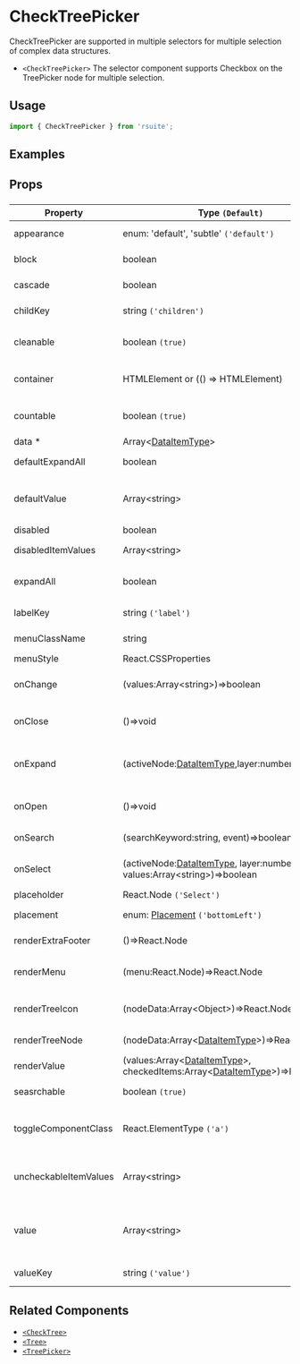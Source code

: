 # CheckTreePicker

CheckTreePicker are supported in multiple selectors for multiple selection of complex data structures.

- `<CheckTreePicker>` The selector component supports Checkbox on the TreePicker node for multiple selection.

## Usage

```js
import { CheckTreePicker } from 'rsuite';
```

## Examples

<!--{demo}-->

## Props

### <CheckTreePicker>

| Property              | Type `(Default)`                                                                                           | Description                                                 |
| --------------------- | ---------------------------------------------------------------------------------------------------------- | ----------------------------------------------------------- |
| appearance            | enum: 'default', 'subtle' `('default')`                                                                    | Set picker appearence                                       |
| block                 | boolean                                                                                                    | Blocking an entire row                                      |
| cascade               | boolean                                                                                                    | whether cascade select                                      |
| childKey              | string `('children')`                                                                                      | set children key in data                                    |
| cleanable             | boolean `(true)`                                                                                           | whether the selected value can be cleared                   |
| container             | HTMLElement or (() => HTMLElement)                                                                         | Sets the rendering container                                |
| countable             | boolean `(true)`                                                                                           | whether display counts of checkItems                        |
| data \*               | Array&lt;[DataItemType](#types)&gt;                                                                        | tree data                                                   |
| defaultExpandAll      | boolean                                                                                                    | expand all tree node                                        |
| defaultValue          | Array&lt;string&gt;                                                                                        | (UnControlled) default values of the selected tree node     |
| disabled              | boolean                                                                                                    | whether disabled                                            |
| disabledItemValues    | Array&lt;string&gt;                                                                                        | values of disabled tree node                                |
| expandAll             | boolean                                                                                                    | Expand or unExpand all nodes(Controlled)                    |
| labelKey              | string `('label')`                                                                                         | set label key in data                                       |
| menuClassName         | string                                                                                                     | className for Menu                                          |
| menuStyle             | React.CSSProperties                                                                                        | style for Menu                                              |
| onChange              | (values:Array&lt;string&gt;)=>boolean                                                                      | callback fired when value change                            |
| onClose               | ()=>void                                                                                                   | callback fired when close component                         |
| onExpand              | (activeNode:[DataItemType](#types),layer:number)=>boolean                                                  | callback fired when tree node expand state changed          |
| onOpen                | ()=>void                                                                                                   | callback fired when open component                          |
| onSearch              | (searchKeyword:string, event)=>boolean                                                                     | callback fired when search                                  |
| onSelect              | (activeNode:[DataItemType](#types), layer:number, values:Array&lt;string&gt;)=>boolean                     | callback fired when tree node is selected                   |
| placeholder           | React.Node `('Select')`                                                                                    |                                                             |
| placement             | enum: [Placement](#types) `('bottomLeft')`                                                                 | Placement of component                                      |
| renderExtraFooter     | ()=>React.Node                                                                                             | custom render extra footer                                  |
| renderMenu            | (menu:React.Node)=>React.Node                                                                              | Customizing the Rendering Menu list                         |
| renderTreeIcon        | (nodeData:Array&lt;Object&gt;)=>React.Node                                                                 | custom render the icon of tree node                         |
| renderTreeNode        | (nodeData:Array&lt;[DataItemType](#types)&gt;)=>React.Node                                                 | custom render tree node                                     |
| renderValue           | (values:Array&lt;[DataItemType](#types)&gt;, checkedItems:Array&lt;[DataItemType](#types)&gt;)=>React.Node | custom render placeholder                                   |
| seasrchable           | boolean `(true)`                                                                                           | whether display search input box                            |
| toggleComponentClass  | React.ElementType `('a')`                                                                                  | You can use a custom element for this component             |
| uncheckableItemValues | Array&lt;string&gt;                                                                                        | Set the option value for the check box not to be rendered   |
| value                 | Array&lt;string&gt;                                                                                        | (Controlled) specifies the values of the selected tree node |
| valueKey              | string `('value')`                                                                                         | set value key in data                                       |


## Related Components

- [`<CheckTree>`](./check-tree)
- [`<Tree>`](./tree)
- [`<TreePicker>`](./tree-picker)
